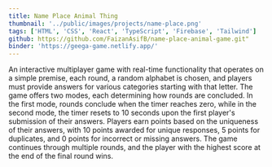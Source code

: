 ```yaml
---
title: Name Place Animal Thing
thumbnail: '../public/images/projects/name-place.png'
tags: ['HTML', 'CSS', 'React', 'TypeScript', 'Firebase', 'Tailwind']
github: https://github.com/FaizanAsifB/name-place-animal-game.git"
binder: 'https://geega-game.netlify.app/'
---
```


An interactive multiplayer game with real-time functionality that operates on a simple premise, each round, a random alphabet is chosen, and players must provide answers for various categories starting with that letter.
The game offers two modes, each determining how rounds are concluded. In the first mode, rounds conclude when the timer reaches zero, while in the second mode, the timer resets to 10 seconds upon the first player's submission of their answers.
Players earn points based on the uniqueness of their answers, with 10 points awarded for unique responses, 5 points for duplicates, and 0 points for incorrect or missing answers. The game continues through multiple rounds, and the player with the highest score at the end of the final round wins.
